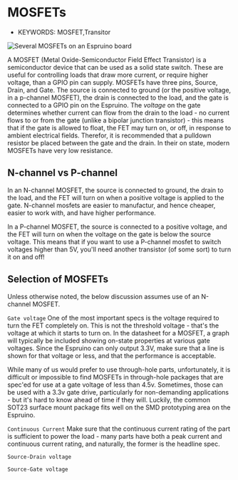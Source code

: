 <!--- Copyright (c) 2013 Gordon Williams, Pur3 Ltd. See the file LICENSE for copying permission. -->
MOSFETs
=====================

* KEYWORDS: MOSFET,Transitor

![Several MOSFETs on an Espruino board](onboard.jpg)

A MOSFET (Metal Oxide-Semiconductor Field Effect Transistor) is a semiconductor device that can be used as a solid state switch. These are useful for controlling loads that draw more current, or require higher voltage, than a GPIO pin can supply. MOSFETs have three pins, Source, Drain, and Gate. The source is connected to ground (or the positive voltage, in a p-channel MOSFET), the drain is connected to the load, and the gate is connected to a GPIO pin on the Espruino. The *voltage* on the gate determines whether current can flow from the drain to the load - no current flows to or from the gate (unlike a bipolar junction transistor) - this means that if the gate is allowed to float, the FET may turn on, or off, in response to ambient electrical fields. Therefor, it is recommended that a pulldown resistor be placed between the gate and the drain. In their on state, modern MOSFETs have very low resistance. 

N-channel vs P-channel
----------------------

In an N-channel MOSFET, the source is connected to ground, the drain to the load, and the FET will turn on when a positive voltage is applied to the gate. N-channel mosfets are easier to manufactur, and hence cheaper, easier to work with, and have higher performance. 

In a P-channel MOSFET, the source is connected to a positive voltage, and the FET will turn on when the voltage on the gate is below the source voltage. This means that if you want to use a P-channel mosfet to switch voltages higher than 5V, you'll need another transistor (of some sort) to turn it on and off!


Selection of MOSFETs
--------------------

Unless otherwise noted, the below discussion assumes use of an N-channel MOSFET. 

`Gate voltage` One of the most important specs is the voltage required to turn the FET completely on. This is not the threshold voltage - that's the voltage at which it starts to turn on. In the datasheet for a MOSFET, a graph will typically be included showing on-state properties at various gate voltages. Since the Espruino can only output 3.3V, make sure that a line is shown for that voltage or less, and that the performance is acceptable. 

While many of us would prefer to use through-hole parts, unfortunately, it is difficult or impossible to find MOSFETs in through-hole packages that are spec'ed for use at a gate voltage of less than 4.5v. Sometimes, those can be used with a 3.3v gate drive, particularly for non-demanding applications - but it's hard to know ahead of time if they will. Luckily, the common SOT23 surface mount package fits well on the SMD prototyping area on the Espruino.

`Continuous Current` Make sure that the continuous current rating of the part is sufficient to power the load - many parts have both a peak current and continuous current rating, and naturally, the former is the headline spec. 

`Source-Drain voltage`

`Source-Gate voltage` 


